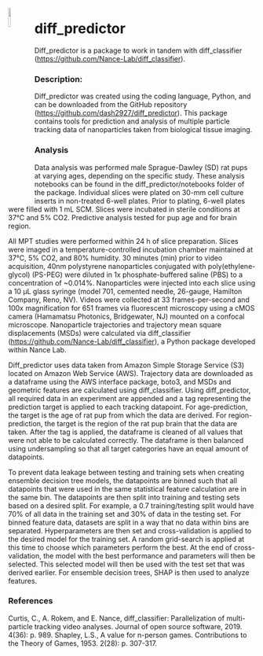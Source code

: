 <p>
	<img src="https://avatars0.githubusercontent.com/u/64927580?s=200&v=4" width="10%" align="left">
</p>



# diff_predictor
Diff_predictor is a package to work in tandem with diff_classifier (https://github.com/Nance-Lab/diff_classifier). 

### Description:
Diff_predictor was created using the coding language, Python, and can be downloaded from the  GitHub repository (https://github.com/dash2927/diff_predictor). This package contains tools for prediction and analysis of multiple particle tracking data of nanoparticles taken from biological tissue imaging.

### Analysis
Data analysis was performed male Sprague-Dawley (SD) rat pups at varying ages, depending on the specific study. These analysis notebooks can be found in the diff_predictor/notebooks folder of the package. Individual slices were plated on 30-mm cell culture inserts in non-treated 6-well plates. Prior to plating, 6-well plates were filled with 1 mL SCM. Slices were incubated in sterile conditions at 37°C and 5% CO2. Predictive analysis tested for pup age and for brain region.

All MPT studies were performed within 24 h of slice preparation. Slices were imaged in a temperature-controlled incubation chamber maintained at 37°C, 5% CO2, and 80% humidity. 30 minutes (min) prior to video acquisition, 40nm polystyrene nanoparticles conjugated with poly(ethylene-glycol) (PS-PEG) were diluted in 1x phosphate-buffered saline (PBS) to a concentration of ~0.014%. Nanoparticles were injected into each slice using a 10 µL glass syringe (model 701, cemented needle, 26-gauge, Hamilton Company, Reno, NV). Videos were collected at 33 frames-per-second and 100x magnification for 651 frames via fluorescent microscopy using a cMOS camera (Hamamatsu Photonics, Bridgewater, NJ) mounted on a confocal microscope. Nanoparticle trajectories and trajectory mean square displacements (MSDs) were calculated via diff_classifier (https://github.com/Nance-Lab/diff_classifier), a Python package developed within Nance Lab.

Diff_predictor uses data taken from Amazon Simple Storage Service (S3) located on Amazon Web Service (AWS). Trajectory data are downloaded as a dataframe using the AWS interface package, boto3, and MSDs and geometric features are calculated using diff_classifier. Using diff_predictor, all required data in an experiment are appended and a tag representing the prediction target is applied to each tracking datapoint. For age-prediction, the target is the age of rat pup from which the data are derived. For region-prediction, the target is the region of the rat pup brain that the data are taken. After the tag is applied, the dataframe is cleaned of all values that were not able to be calculated correctly. The dataframe is then balanced using undersampling so that all target categories have an equal amount of datapoints. 

To prevent data leakage between testing and training sets when creating ensemble decision tree models, the datapoints are binned such that all datapoints that were used in the same statistical feature calculation are in the same bin. The datapoints are then split into training and testing sets based on a desired split. For example, a 0.7 training/testing split would have 70% of all data in the training set and 30% of data in the testing set. For binned feature data, datasets are split in a way that no data within bins are separated. Hyperparameters are then set and cross-validation is applied to the desired model for the training set. A random grid-search is applied at this time to choose which parameters perform the best. At the end of cross-validation, the model with the best performance and parameters will then be selected. This selected model will then be used with the test set that was derived earlier. For ensemble decision trees, SHAP is then used to analyze features.

### References
Curtis, C., A. Rokem, and E. Nance, diff_classifier: Parallelization of multi-particle tracking video analyses. Journal of open source software, 2019. 4(36): p. 989.
Shapley, L.S., A value for n-person games. Contributions to the Theory of Games, 1953. 2(28): p. 307-317.

